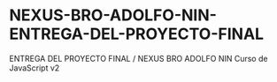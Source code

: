 # NEXUS-BRO-ADOLFO-NIN-ENTREGA-DEL-PROYECTO-FINAL
ENTREGA DEL PROYECTO FINAL / NEXUS BRO ADOLFO NIN 
Curso de JavaScript v2
